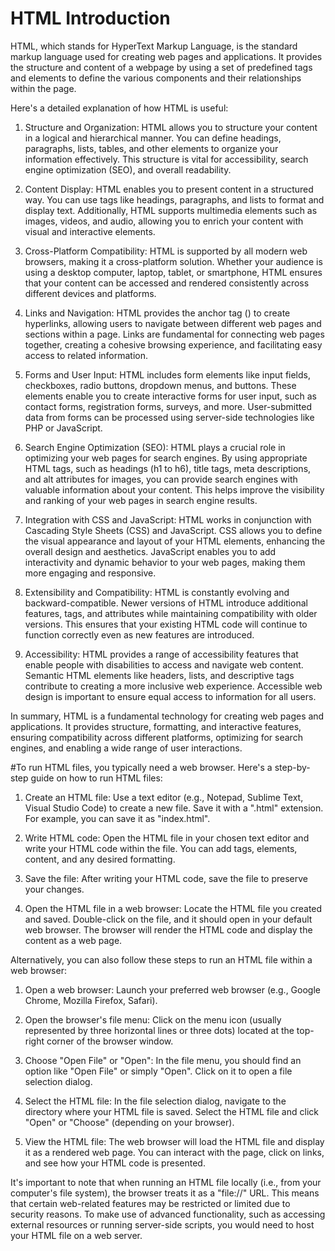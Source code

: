 # HTML Introduction
HTML, which stands for HyperText Markup Language, is the standard markup language used for creating web pages and applications. It provides the structure and content of a webpage by using a set of predefined tags and elements to define the various components and their relationships within the page.

Here's a detailed explanation of how HTML is useful:

1. Structure and Organization: HTML allows you to structure your content in a logical and hierarchical manner. You can define headings, paragraphs, lists, tables, and other elements to organize your information effectively. This structure is vital for accessibility, search engine optimization (SEO), and overall readability.

2. Content Display: HTML enables you to present content in a structured way. You can use tags like headings, paragraphs, and lists to format and display text. Additionally, HTML supports multimedia elements such as images, videos, and audio, allowing you to enrich your content with visual and interactive elements.

3. Cross-Platform Compatibility: HTML is supported by all modern web browsers, making it a cross-platform solution. Whether your audience is using a desktop computer, laptop, tablet, or smartphone, HTML ensures that your content can be accessed and rendered consistently across different devices and platforms.

4. Links and Navigation: HTML provides the anchor tag (<a>) to create hyperlinks, allowing users to navigate between different web pages and sections within a page. Links are fundamental for connecting web pages together, creating a cohesive browsing experience, and facilitating easy access to related information.

5. Forms and User Input: HTML includes form elements like input fields, checkboxes, radio buttons, dropdown menus, and buttons. These elements enable you to create interactive forms for user input, such as contact forms, registration forms, surveys, and more. User-submitted data from forms can be processed using server-side technologies like PHP or JavaScript.

6. Search Engine Optimization (SEO): HTML plays a crucial role in optimizing your web pages for search engines. By using appropriate HTML tags, such as headings (h1 to h6), title tags, meta descriptions, and alt attributes for images, you can provide search engines with valuable information about your content. This helps improve the visibility and ranking of your web pages in search engine results.

7. Integration with CSS and JavaScript: HTML works in conjunction with Cascading Style Sheets (CSS) and JavaScript. CSS allows you to define the visual appearance and layout of your HTML elements, enhancing the overall design and aesthetics. JavaScript enables you to add interactivity and dynamic behavior to your web pages, making them more engaging and responsive.

8. Extensibility and Compatibility: HTML is constantly evolving and backward-compatible. Newer versions of HTML introduce additional features, tags, and attributes while maintaining compatibility with older versions. This ensures that your existing HTML code will continue to function correctly even as new features are introduced.

9. Accessibility: HTML provides a range of accessibility features that enable people with disabilities to access and navigate web content. Semantic HTML elements like headers, lists, and descriptive tags contribute to creating a more inclusive web experience. Accessible web design is important to ensure equal access to information for all users.

In summary, HTML is a fundamental technology for creating web pages and applications. It provides structure, formatting, and interactive features, ensuring compatibility across different platforms, optimizing for search engines, and enabling a wide range of user interactions.


#To run HTML files, you typically need a web browser. Here's a step-by-step guide on how to run HTML files:

1. Create an HTML file: Use a text editor (e.g., Notepad, Sublime Text, Visual Studio Code) to create a new file. Save it with a ".html" extension. For example, you can save it as "index.html".

2. Write HTML code: Open the HTML file in your chosen text editor and write your HTML code within the file. You can add tags, elements, content, and any desired formatting.

3. Save the file: After writing your HTML code, save the file to preserve your changes.

4. Open the HTML file in a web browser: Locate the HTML file you created and saved. Double-click on the file, and it should open in your default web browser. The browser will render the HTML code and display the content as a web page.

Alternatively, you can also follow these steps to run an HTML file within a web browser:

1. Open a web browser: Launch your preferred web browser (e.g., Google Chrome, Mozilla Firefox, Safari).

2. Open the browser's file menu: Click on the menu icon (usually represented by three horizontal lines or three dots) located at the top-right corner of the browser window.

3. Choose "Open File" or "Open": In the file menu, you should find an option like "Open File" or simply "Open". Click on it to open a file selection dialog.

4. Select the HTML file: In the file selection dialog, navigate to the directory where your HTML file is saved. Select the HTML file and click "Open" or "Choose" (depending on your browser).

5. View the HTML file: The web browser will load the HTML file and display it as a rendered web page. You can interact with the page, click on links, and see how your HTML code is presented.

It's important to note that when running an HTML file locally (i.e., from your computer's file system), the browser treats it as a "file://" URL. This means that certain web-related features may be restricted or limited due to security reasons. To make use of advanced functionality, such as accessing external resources or running server-side scripts, you would need to host your HTML file on a web server.
